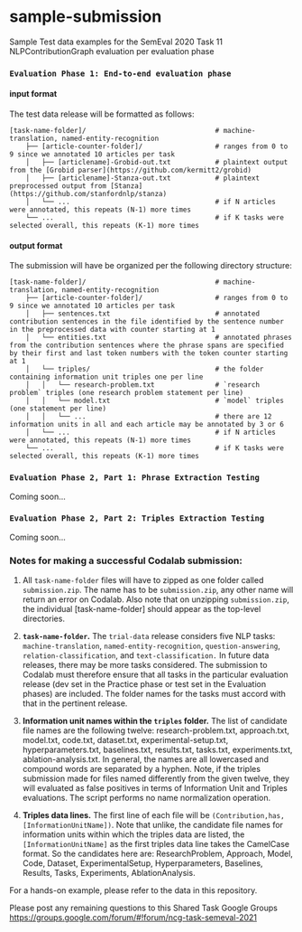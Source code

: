 # sample-submission
Sample Test data examples for the SemEval 2020 Task 11 NLPContributionGraph evaluation per evaluation phase

### `Evaluation Phase 1: End-to-end evaluation phase`

#### input format
The test data release will be formatted as follows:

    [task-name-folder]/                                # machine-translation, named-entity-recognition
        ├── [article-counter-folder]/                  # ranges from 0 to 9 since we annotated 10 articles per task
        │   ├── [articlename]-Grobid-out.txt           # plaintext output from the [Grobid parser](https://github.com/kermitt2/grobid)
        │   ├── [articlename]-Stanza-out.txt           # plaintext preprocessed output from [Stanza](https://github.com/stanfordnlp/stanza)
        │   └── ...                                    # if N articles were annotated, this repeats (N-1) more times
        └── ...                                        # if K tasks were selected overall, this repeats (K-1) more times

#### output format
The submission will have be organized per the following directory structure:

    [task-name-folder]/                                # machine-translation, named-entity-recognition
        ├── [article-counter-folder]/                  # ranges from 0 to 9 since we annotated 10 articles per task
        │   ├── sentences.txt                          # annotated contribution sentences in the file identified by the sentence number in the preprocessed data with counter starting at 1
        │   └── entities.txt                           # annotated phrases from the contribution sentences where the phrase spans are specified by their first and last token numbers with the token counter starting at 1
        │   └── triples/                               # the folder containing information unit triples one per line
        │   │   └── research-problem.txt               # `research problem` triples (one research problem statement per line)
        │   │   └── model.txt                          # `model` triples (one statement per line)
        │   │   └── ...                                # there are 12 information units in all and each article may be annotated by 3 or 6
        │   └── ...                                    # if N articles were annotated, this repeats (N-1) more times
        └── ...                                        # if K tasks were selected overall, this repeats (K-1) more times

### `Evaluation Phase 2, Part 1: Phrase Extraction Testing`

Coming soon...

### `Evaluation Phase 2, Part 2: Triples Extraction Testing`

Coming soon...

### Notes for making a successful Codalab submission:

1. All `task-name-folder` files will have to zipped as one folder called `submission.zip`. The name has to be `submission.zip`, any other name will return an error on Codalab. Also note that on unzipping `submission.zip`, the individual [task-name-folder] should appear as the top-level directories. 

2. <b>`task-name-folder`.</b> The `trial-data` release considers five NLP tasks: `machine-translation`, `named-entity-recognition`, `question-answering`, `relation-classification`, and `text-classification.` In future data releases, there may be more tasks considered. The submission to Codalab must therefore ensure that all tasks in the particular evaluation release (dev set in the Practice phase or test set in the Evaluation phases) are included. The folder names for the tasks must accord with that in the pertinent release.

3. <b>Information unit names within the `triples` folder.</b> The list of candidate file names are the following twelve: research-problem.txt, approach.txt, model.txt, code.txt, dataset.txt, experimental-setup.txt, hyperparameters.txt, baselines.txt, results.txt, tasks.txt, experiments.txt, ablation-analysis.txt. In general, the names are all lowercased and compound words are separated by a hyphen. Note, if the triples submission made for files named differently from the given twelve, they will evaluated as false positives in terms of Information Unit and Triples evaluations. The script performs no name normalization operation.

4. <b>Triples data lines.</b> The first line of each file will be `(Contribution,has,[InformationUnitName])`. Note that unlike, the candidate file names for information units within which the triples data are listed, the `[InformationUnitName]` as the first triples data line takes the CamelCase format. So the candidates here are: ResearchProblem, Approach, Model, Code, Dataset, ExperimentalSetup, Hyperparameters, Baselines, Results, Tasks, Experiments, AblationAnalysis.

For a hands-on example, please refer to the data in this repository. 

Please post any remaining questions to this Shared Task Google Groups https://groups.google.com/forum/#!forum/ncg-task-semeval-2021
